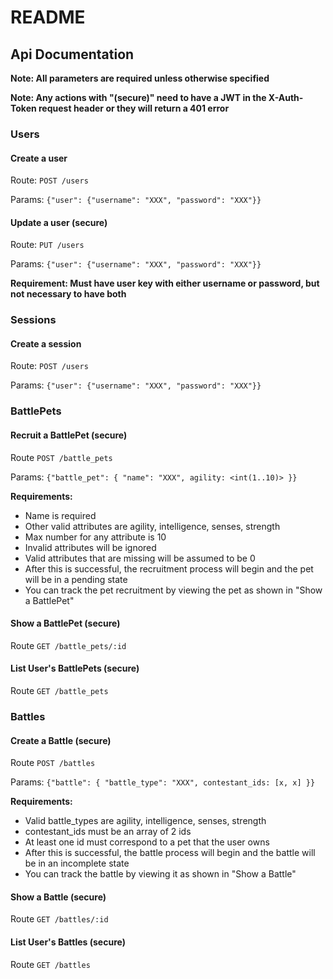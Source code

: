 # README

## Api Documentation
**Note: All parameters are required unless otherwise specified**

**Note: Any actions with "(secure)" need to have a JWT in the X-Auth-Token request header or they will return a 401 error**

### Users
#### Create a user
Route: `POST /users`

Params: `{"user": {"username": "XXX", "password": "XXX"}}`

#### Update a user (secure)
Route: `PUT /users`

Params: `{"user": {"username": "XXX", "password": "XXX"}}`

**Requirement: Must have user key with either username or password, but not necessary to have both**

### Sessions
#### Create a session
Route: `POST /users`

Params: `{"user": {"username": "XXX", "password": "XXX"}}`

### BattlePets
#### Recruit a BattlePet (secure)
Route `POST /battle_pets`

Params: `{"battle_pet": { "name": "XXX", agility: <int(1..10)> }}`

**Requirements:**

* Name is required
* Other valid attributes are agility, intelligence, senses, strength
* Max number for any attribute is 10
* Invalid attributes will be ignored
* Valid attributes that are missing will be assumed to be 0
* After this is successful, the recruitment process will begin and the pet will be in a pending state
* You can track the pet recruitment by viewing the pet as shown in "Show a BattlePet"

#### Show a BattlePet (secure)
Route `GET /battle_pets/:id`

#### List User's BattlePets (secure)
Route `GET /battle_pets`

### Battles
#### Create a Battle (secure)
Route `POST /battles`

Params: `{"battle": { "battle_type": "XXX", contestant_ids: [x, x] }}`

**Requirements:**

* Valid battle_types are agility, intelligence, senses, strength
* contestant_ids must be an array of 2 ids
* At least one id must correspond to a pet that the user owns
* After this is successful, the battle process will begin and the battle will be in an incomplete state
* You can track the battle by viewing it as shown in "Show a Battle"

#### Show a Battle (secure)
Route `GET /battles/:id`

#### List User's Battles (secure)
Route `GET /battles`
